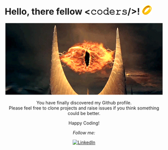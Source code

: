<h1> Hello, there fellow <𝚌𝚘𝚍𝚎𝚛𝚜/>! <img src="src/one-ring.png"></h1>

<div align="center" width="50">
  <img src="src/sauron-1.gif" alt="Welcome!" width="500"/>
  <p>
  You have finally discovered my Github profile. <br>
  Please feel free to clone projects and raise issues if you think something could be better.

  Happy Coding!
  </p>
</div>
  
<div align="center">

  <i>Follow me:</i><br>

  <a href="https://www.linkedin.com/in/agustin-lozano-blua/" target="_blank"><img src="https://img.shields.io/badge/LinkedIn-%230077B5.svg?&style=flat-square&logo=linkedin&logoColor=white" alt="LinkedIn"></a>

</div>


